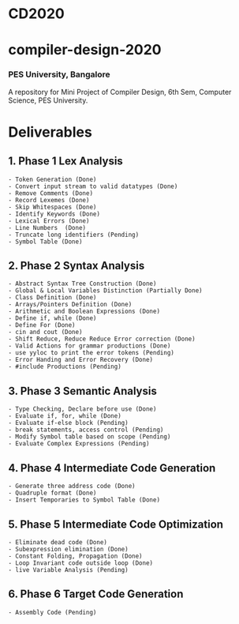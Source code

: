 # CD2020

# compiler-design-2020
### PES University, Bangalore
A repository for Mini Project of Compiler Design, 6th Sem, Computer Science, PES University.
# Deliverables
##  1. Phase 1 Lex Analysis
    - Token Generation (Done) 
    - Convert input stream to valid datatypes (Done)
    - Remove Comments (Done)
    - Record Lexemes (Done)
    - Skip Whitespaces (Done)
    - Identify Keywords (Done)
    - Lexical Errors (Done)
    - Line Numbers  (Done)
    - Truncate long identifiers (Pending)
    - Symbol Table (Done)
##  2. Phase 2 Syntax Analysis<br>
    - Abstract Syntax Tree Construction (Done)
    - Global & Local Variables Distinction (Partially Done)
    - Class Definition (Done)
    - Arrays/Pointers Definition (Done)
    - Arithmetic and Boolean Expressions (Done)
    - Define if, while (Done)
    - Define For (Done)
    - cin and cout (Done)
    - Shift Reduce, Reduce Reduce Error correction (Done)
    - Valid Actions for grammar productions (Done)
    - use yyloc to print the error tokens (Pending)
    - Error Handing and Error Recovery (Done)
    - #include Productions (Pending)
 ## 3. Phase 3 Semantic Analysis<br>
    - Type Checking, Declare before use (Done)
    - Evaluate if, for, while (Done)
    - Evaluate if-else block (Pending)
    - break statements, access control (Pending)
    - Modify Symbol table based on scope (Pending)
    - Evaluate Complex Expressions (Pending)
 ## 4. Phase 4 Intermediate Code Generation
    - Generate three address code (Done)
    - Quadruple format (Done)
    - Insert Temporaries to Symbol Table (Done)
##  5. Phase 5 Intermediate Code Optimization
    - Eliminate dead code (Done)
    - Subexpression elimination (Done)
    - Constant Folding, Propagation (Done)
    - Loop Invariant code outside loop (Done)
    - live Variable Analysis (Pending)
 ## 6. Phase 6 Target Code Generation
    - Assembly Code (Pending)
    
    
